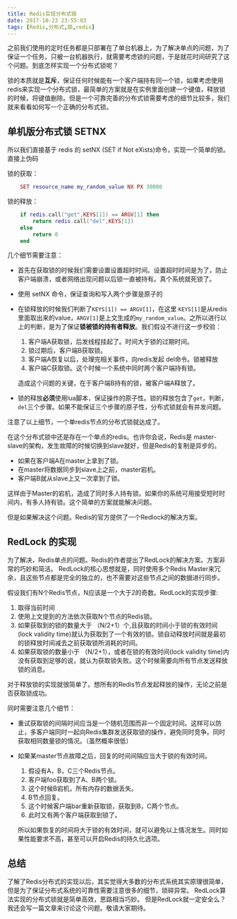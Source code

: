 ```yaml
---
title: Redis实现分布式锁
date: 2017-10-23 23:55:03
tags: [Redis,分布式,锁,redis]
---
```


之前我们使用的定时任务都是只部署在了单台机器上，为了解决单点的问题，为了保证一个任务，只被一台机器执行，就需要考虑锁的问题，于是就花时间研究了这个问题。到底怎样实现一个分布式锁呢？

锁的本质就是**互斥**，保证任何时候能有一个客户端持有同一个锁，如果考虑使用redis来实现一个分布式锁，最简单的方案就是在实例里面创建一个键值，释放锁的时候，将键值删除。但是一个可靠完善的分布式锁需要考虑的细节比较多，我们就来看看如何写一个正确的分布式锁。

 <!--more-->

## 单机版分布式锁 SETNX

所以我们直接基于 redis 的 setNX (SET if Not eXists)命令，实现一个简单的锁。直接上伪码

锁的获取：

```lua
    SET resource_name my_random_value NX PX 30000
```

锁的释放：

```lua
    if redis.call("get",KEYS[1]) == ARGV[1] then
        return redis.call("del",KEYS[1])
    else
        return 0
    end
```

几个细节需要注意：

* 首先在获取锁的时候我们需要设置设置超时时间。设置超时时间是为了，防止客户端崩溃，或者网络出现问题以后锁一直被持有。真个系统就死锁了。
* 使用 setNX 命令，保证查询和写入两个步骤是原子的
* 在锁释放的时候我们判断了`KEYS[1]) == ARGV[1]`，在这里 `KEYS[1]`是从redis里面取出来的value，`ARGV[1]`是上文生成的`my_random_value`。之所以进行以上的判断，是为了保证**锁被锁的持有者释放**。我们假设不进行这一步校验：

    1. 客户端A获取锁，后发线程挂起了。时间大于锁的过期时间。
    2. 锁过期后，客户端B获取锁。
    3. 客户端A恢复以后，处理完相关事件，向redis发起 del命令。锁被释放
    4. 客户端C获取锁。这个时候一个系统中同时两个客户端持有锁。
    
    造成这个问题的关键，在于客户端B持有的锁，被客户端A释放了。
    
* 锁的释放**必须**使用lua脚本，保证操作的原子性。锁的释放包含了`get`，判断，`del`三个步骤。如果不能保证三个步骤的原子性，分布式锁就会有并发问题。

注意了以上细节，一个单redis节点的分布式锁就达成了。

在这个分布式锁中还是存在一个单点的redis。也许你会说，Redis是 master-slave的架构，发生故障的时候切换到slave就好，但是Redis的复制是异步的。

* 如果在客户端A在master上拿到了锁。
* 在master将数据同步到slave上之前，master宕机。
* 客户端B就从slave上又一次拿到了锁。

这样由于Master的宕机，造成了同时多人持有锁。如果你的系统可用接受短时时间内，有多人持有锁。这个简单的方案就能解决问题。

但是如果解决这个问题。Redis的官方提供了一个Redlock的解决方案。

## RedLock 的实现

为了解决，Redis单点的问题。Redis的作者提出了RedLock的解决方案。方案非常的巧妙和简洁。
RedLock的核心思想就是，同时使用多个Redis Master来冗余，且这些节点都是完全的独立的，也不需要对这些节点之间的数据进行同步。

假设我们有N个Redis节点，N应该是一个大于2的奇数。RedLock的实现步骤:

1. 取得当前时间
2. 使用上文提到的方法依次获取N个节点的Redis锁。
3. 如果获取到的锁的数量大于 （N/2+1）个,且获取的时间小于锁的有效时间(lock validity time)就认为获取到了一个有效的锁。锁自动释放时间就是最初的锁释放时间减去之前获取锁所消耗的时间。
4. 如果获取锁的数量小于 （N/2+1），或者在锁的有效时间(lock validity time)内没有获取到足够的说，就认为获取锁失败。这个时候需要向所有节点发送释放锁的消息。

对于释放锁的实现就很简单了。想所有的Redis节点发起释放的操作，无论之前是否获取锁成功。

同时需要注意几个细节：

* 重试获取锁的间隔时间应当是一个随机范围而非一个固定时间。这样可以防止，多客户端同时一起向Redis集群发送获取锁的操作，避免同时竞争。同时获取相同数量锁的情况。（虽然概率很低）
* 如果某master节点故障之后，回复的时间间隔应当大于锁的有效时间。

    1. 假设有A，B，C三个Redis节点。
    2. 客户端foo获取到了A、B两个锁。
    3. 这个时候B宕机，所有内存的数据丢失。
    4. B节点回复。
    5. 这个时候客户端bar重新获取锁，获取到B，C两个节点。
    6. 此时又有两个客户端获取到锁了。

    所以如果恢复的时间将大于锁的有效时间，就可以避免以上情况发生。同时如果性能要求不高，甚至可以开启Redis的持久化选项。
    
## 总结
了解了Redis分布式的实现以后，其实觉得大多数的分布式系统其实原理很简单，但是为了保证分布式系统的可靠性需要注意很多的细节，琐碎异常。
RedLock算法实现的分布式锁就是简单高效，思路相当巧妙。
但是RedLock就一定安全么？我还会写一篇文章来讨论这个问题。敬请大家期待。